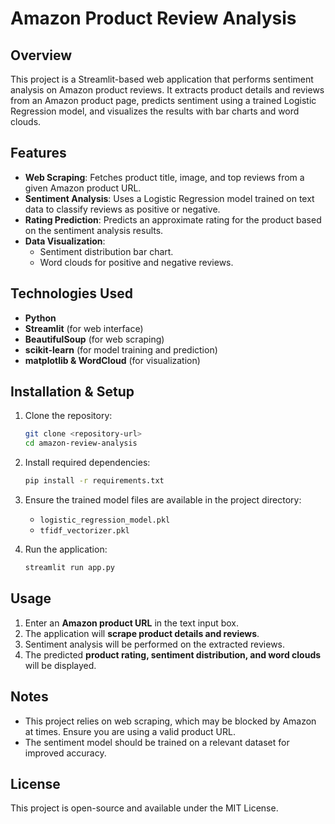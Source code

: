 # Amazon Product Review Analysis

## Overview

This project is a Streamlit-based web application that performs sentiment analysis on Amazon product reviews. It extracts product details and reviews from an Amazon product page, predicts sentiment using a trained Logistic Regression model, and visualizes the results with bar charts and word clouds.

## Features

- **Web Scraping**: Fetches product title, image, and top reviews from a given Amazon product URL.
- **Sentiment Analysis**: Uses a Logistic Regression model trained on text data to classify reviews as positive or negative.
- **Rating Prediction**: Predicts an approximate rating for the product based on the sentiment analysis results.
- **Data Visualization**:
  - Sentiment distribution bar chart.
  - Word clouds for positive and negative reviews.

## Technologies Used

- **Python**
- **Streamlit** (for web interface)
- **BeautifulSoup** (for web scraping)
- **scikit-learn** (for model training and prediction)
- **matplotlib & WordCloud** (for visualization)

## Installation & Setup

1. Clone the repository:

   ```bash
   git clone <repository-url>
   cd amazon-review-analysis
   ```

2. Install required dependencies:

   ```bash
   pip install -r requirements.txt
   ```

3. Ensure the trained model files are available in the project directory:

   - `logistic_regression_model.pkl`
   - `tfidf_vectorizer.pkl`

4. Run the application:

   ```bash
   streamlit run app.py
   ```

## Usage

1. Enter an **Amazon product URL** in the text input box.
2. The application will **scrape product details and reviews**.
3. Sentiment analysis will be performed on the extracted reviews.
4. The predicted **product rating, sentiment distribution, and word clouds** will be displayed.

## Notes

- This project relies on web scraping, which may be blocked by Amazon at times. Ensure you are using a valid product URL.
- The sentiment model should be trained on a relevant dataset for improved accuracy.

## License

This project is open-source and available under the MIT License.

